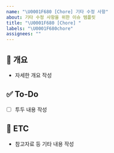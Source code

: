 ```yaml
---
name: "\U0001F680 [Chore] 기타 수정 사항"
about: 기타 수정 사항을 위한 이슈 템플릿
title: "\U0001F680 [Chore] "
labels: "\U0001F680chore"
assignees: ""
---
```


## 📝 개요

- 자세한 개요 작성

## ✅ To-Do

- [ ] 투두 내용 작성

## 👀 ETC

- 참고자료 등 기타 내용 작성
